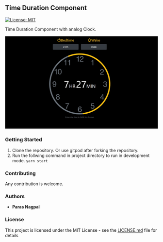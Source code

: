 ## Time Duration Component 

[![License: MIT](https://img.shields.io/badge/License-MIT-yellow.svg)](https://github.com/parasnagpal/Time-Duration-Component/edit/master/LICENSE)

Time Duration Component with analog Clock.

<img src="https://github.com/parasnagpal/Time-Duration-Component/blob/master/src/assets/images/large-viewport.jpg?raw=true">

### Getting Started

1. Clone the repository. Or use gitpod after forking the repository.
2. Run the follwing command in project directory to run in development mode.
    `yarn start` 

### Contributing

Any contribution is welcome.
     
### Authors

* **Paras Nagpal** 


### License

This project is licensed under the MIT License - see the [LICENSE.md](LICENSE.md) file for details
